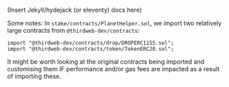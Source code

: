 (Insert Jekyll/hydejack (or eleventy) docs here)

Some notes:
In `stake/contracts/PlanetHelper.sol`, we import two relatively large contracts from `@thirdweb-dev/contracts`:
```sol
import "@thirdweb-dev/contracts/drop/DROPERC1155.sol";
import "@thirdweb-dev/contracts/token/TokenERC20.sol";
```

It might be worth looking at the original contracts being imported and customising them IF performance and/or gas fees are impacted as a result of importing these.